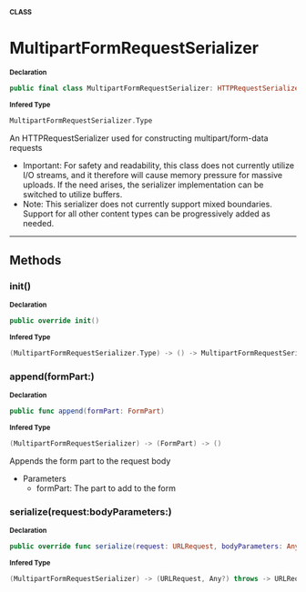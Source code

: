 <sub>**CLASS**</sub>
# MultipartFormRequestSerializer

<sub>**Declaration**</sub>
```swift
public final class MultipartFormRequestSerializer: HTTPRequestSerializer
```

<sub>**Infered Type**</sub>
```swift
MultipartFormRequestSerializer.Type
```

An HTTPRequestSerializer used for constructing multipart/form-data requests
- Important: For safety and readability, this class does not currently utilize I/O streams,
and it therefore will cause memory pressure for massive uploads. If the need arises,
the serializer implementation can be switched to utilize buffers.
- Note: This serializer does not currently support mixed boundaries. Support for all other
content types can be progressively added as needed.

--------------------



## Methods
### init()

<sub>**Declaration**</sub>
```swift
public override init()
```

<sub>**Infered Type**</sub>
```swift
(MultipartFormRequestSerializer.Type) -> () -> MultipartFormRequestSerializer
```





### append(formPart:)

<sub>**Declaration**</sub>
```swift
public func append(formPart: FormPart)
```

<sub>**Infered Type**</sub>
```swift
(MultipartFormRequestSerializer) -> (FormPart) -> ()
```

Appends the form part to the request body
- Parameters
    - formPart: The part to add to the form



### serialize(request:bodyParameters:)

<sub>**Declaration**</sub>
```swift
public override func serialize(request: URLRequest, bodyParameters: Any?) throws -> URLRequest
```

<sub>**Infered Type**</sub>
```swift
(MultipartFormRequestSerializer) -> (URLRequest, Any?) throws -> URLRequest
```



